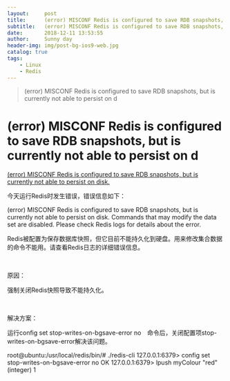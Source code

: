 ```yaml
---
layout:     post
title:      (error) MISCONF Redis is configured to save RDB snapshots, but is currently not able to persist on d
subtitle:   (error) MISCONF Redis is configured to save RDB snapshots, but is currently not able to persist on d
date:       2018-12-11 13:53:55
author:     Sunny day
header-img: img/post-bg-ios9-web.jpg
catalog: true
tags:
    - Linux
    - Redis
---
```


>(error) MISCONF Redis is configured to save RDB snapshots, but is currently not able to persist on d

# (error) MISCONF Redis is configured to save RDB snapshots, but is currently not able to persist on d


[(error) MISCONF Redis is configured to save RDB snapshots, but is currently not able to persist on disk.](https://www.cnblogs.com/anny-1980/p/4582674.html)

今天运行Redis时发生错误，错误信息如下：

(error) MISCONF Redis is configured to save RDB snapshots, but is currently not able to persist on disk. Commands that may modify the data set are disabled. Please check Redis logs for details about the error.

Redis被配置为保存数据库快照，但它目前不能持久化到硬盘。用来修改集合数据的命令不能用。请查看Redis日志的详细错误信息。

 

原因：

强制关闭Redis快照导致不能持久化。

 

解决方案：

运行config set stop-writes-on-bgsave-error no　命令后，关闭配置项stop-writes-on-bgsave-error解决该问题。

root@ubuntu:/usr/local/redis/bin/# ./redis-cli
127.0.0.1:6379> config set stop-writes-on-bgsave-error no
OK
127.0.0.1:6379> lpush myColour "red"
(integer) 1


